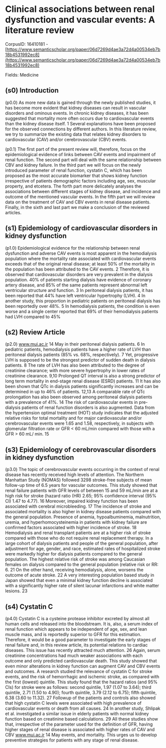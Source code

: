# Clinical associations between renal dysfunction and vascular events: A literature review

CorpusID: 16410181 - [https://www.semanticscholar.org/paper/06d7269d4ae3a72d4a00534eb7b18b4531992ec8](https://www.semanticscholar.org/paper/06d7269d4ae3a72d4a00534eb7b18b4531992ec8)

Fields: Medicine

## (s0) Introduction
(p0.0) As more new data is gained through the newly published studies, it has become more evident that kidney diseases can result in vascular disorders and ominous events. In chronic kidney diseases, it has been suggested that mortality more often occurs due to cardiovascular events than the kidney disease itself. 1 Several explanations have been proposed for the observed connections by different authors. In this literature review, we try to summarize the existing data that relates kidney disorders to cardiovascular (CAV) and/or cerebrovascular (CBV) events.

(p0.1) The first part of the present review will, therefore, focus on the epidemiological evidence of links between CAV events and impairment of renal function. The second part will deal with the same relationship between CBV and kidney failure. In the third part we will focus on the newly introduced parameter of renal function, cystatin C, which has been proposed as the most accurate biomarker that shows kidney function irrespective of patients demographic factors including age, sex, muscular property, and etcetera. The forth part more delicately analyses the associations between different stages of kidney disease, and incidence and outcome of the mentioned vascular events. In the fifth part we will review data on the treatment of CAV and CBV events in renal disease patients. Finally, in the sixth and last part we make a conclusion of the reviewed articles.
## (s1) Epidemiology of cardiovascular disorders in kidney dysfunction
(p1.0) Epidemiological evidence for the relationship between renal dysfunction and adverse CAV events is most apparent in the hemodialysis population where the mortality rate associated with cardiovascular events exceeds that of the original renal disease; at least 50% of the mortality in the population has been attributed to the CAV events. 2 Therefore, it is observed that cardiovascular disorders are very prevalent in the dialysis population. 40% of patients starting dialysis have evidence of coronary artery disease, and 85% of the same patients represent abnormal left ventricular structure and function. 3 In peritoneal dialysis patients, it has been reported that 44% have left ventricular hypertrophy (LVH). 4 In another study, this proportion in pediatric patients on peritoneal dialysis has been reportedly over 48%. 5 In hemodialysis patients, the condition is even worse and a single center reported that 69% of their hemodialysis patients had LVH compared to 45%
## (s2) Review Article
(p2.0) www.mui.ac.ir 14 May in their peritoneal dialysis patients. 6 In pediatric patients, hemodialysis patients have a higher rate of LVH than peritoneal dialysis patients (85% vs. 68%, respectively). 7 Yet, progressive LVH is supposed to be the strongest predictor of sudden death in dialysis patients. 8 The rate of LVH has also been attributed to the degree of creatinine clearance; with more severe hypertrophy in lower rates of creatinine clearance. 9,10 Prolonged QT interval is also a strong predictor of long term mortality in end-stage renal disease (ESRD) patients. 11 It has also been shown that QTc in dialysis patients significantly increases and can be determined in up to 46% of patients. 12,13 A comparable rate of QTc prolongation has also been observed among peritoneal dialysis patients with a prevalence of 41%. 14 The risk of cardiovascular events in pre-dialysis patients of renal function disorders is also augmented. Data from the hypertension optimal treatment (HOT) study indicates that the adjusted relative risks for total mortality and for major cardiovascular and/or cerebrovascular events were 1.65 and 1.58, respectively, in subjects with glomerular filtration rate or GFR < 60 mL/min compared with those with a GFR > 60 mL/ min. 15
## (s3) Epidemiology of cerebrovascular disorders in kidney dysfunction
(p3.0) The topic of cerebrovascular events occurring in the context of renal disease has recently received high levels of attention. The Northern Manhattan Study (NOMAS) followed 3298 stroke-free subjects of mean follow-up time of 6.5 years for vascular outcomes. This study showed that renal failure patients with GFR levels of between 15 and 59 mL/min are at a high risk for stroke (hazard ratio (HR) 2.65; 95% confidence interval (95% CI) 1.47 to 4.77). 16 Moreover, impaired kidney function has been associated with cerebral microbleeding. 17 The incidence of stroke and associated mortality is also higher in kidney disease patients compared with the general population. Presence of anemia, hypoalbuminemia, malnutrition, uremia, and hyperhomocysteinemia in patients with kidney failure are confirmed factors associated with higher incidence of stroke. 18 Hemodialysis and renal transplant patients are at a higher risk of stroke compared with those who do not require renal replacement therapy. In a large cohort of dialysis patients and people of the general population, after adjustment for age, gender, and race, estimated rates of hospitalized stroke were markedly higher for dialysis patients compared to the general population. The highest relative risk of stroke was among Caucasian females on dialysis compared to the general population (relative risk or RR: 6.  21 On the other hand, receiving hemodialysis, alone, worsens the outcome of acute stroke. 22 A very interesting population based study in Japan showed that even a minimal kidney function decline is associated with a significantly higher rate of silent lacunar infarctions and white matter lesions. 23
## (s4) Cystatin C
(p4.0) Cystatin C is a cysteine protease inhibitor excreted by almost all human cells and released into the bloodstream. It is, also, a serum index of renal function which appears to be independent of age, sex, and lean muscle mass, and is reportedly superior to GFR for this estimation. Therefore, it would be a good parameter to investigate the early stages of renal failure and, in this review article, its potential relations to cardiac diseases. This issue has recently attracted much attention.  26 Again, serum creatinine concentrations had much weaker associations with each outcome and only predicted cardiovascular death. This study showed that even minor alterations in kidney function can augment CAV and CBV events and outcomes. A research studied the relevance of cystatin C for stroke events, and the risk of hemorrhagic and ischemic stroke, as compared with the first (lowest) quintile. This study found that the hazard ratios (and 95% CIs) for stroke were as follows: second quintile, 1.97 (1.07 to 3.64); third quintile, 2.71 (1.50 to 4.90); fourth quintile, 3.79 (2.12 to 6.75); fifth quintile, 6.38 (3.60 to 11.32). 27 Followup of the patients and controls also showed that high cystatin C levels were associated with high prevalence of cardiovascular events or death from all causes.  24 In another study, Shlipak et al. investigated a similar issue in elderly patients with normal kidney function based on creatinine based calculations. 29 All these studies show that, irrespective of the parameter used for the definition of GFR, having higher stages of renal disease is associated with higher rates of CAV and CBV www.mui.ac.ir 14 May events, and mortality. This urges us to develop preventive strategies for patients with any stage of renal disease.
